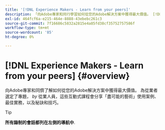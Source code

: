 ```yaml
---
title: '[!DNL Experience Makers - Learn from your peers]'
description: 「向Adobe專家和同行學習如何從您的Adobe解決方案中獲得最大價值。 [!DNL Experience Makers - Learn from your peers] 是一系列全球虛擬客戶學習活動，專注於深入探討 [!DNL Adobe Experience Cloud] 解決方案。
exl-id: 464fcf6a-e215-464e-8888-43ebebc261c3
source-git-commit: 7f16686c5832a2815e4a85fd38cf35752757586f
workflow-type: tm+mt
source-wordcount: '85'
ht-degree: 0%

---
```


# [!DNL Experience Makers - Learn from your peers] {#overview}

<!-- <img alt="體驗製作者向同行學習" src="./assets/skill-exchange.png" /> --->

向Adobe專家和同儕了解如何從您的Adobe解決方案中獲得最大價值。 為從業者選定了專題， _by_ 從業人員，這些互動式課程會分享「盡可能的藝術」使用案例、最佳實務，以及秘訣和技巧。

>[!TIP]
>
>**所有錄制的會話都列在左側的導航中**.
